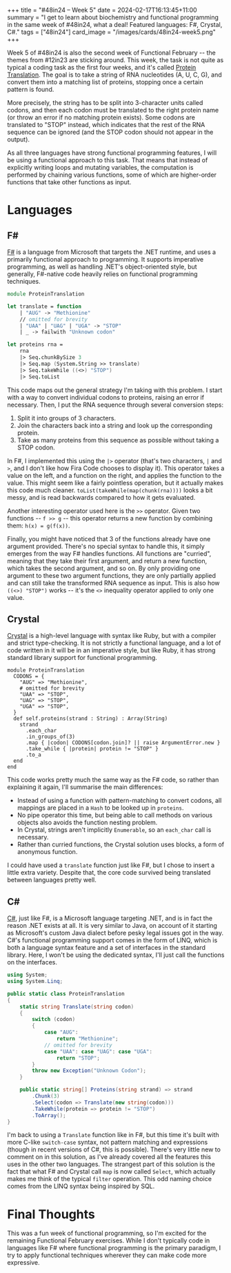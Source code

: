 +++
title = "#48in24 – Week 5"
date = 2024-02-17T16:13:45+11:00
summary = "I get to learn about biochemistry and functional programming in the same week of #48in24, what a deal! Featured languages: F#, Crystal, C#."
tags = ["48in24"]
card_image = "/images/cards/48in24-week5.png"
+++

Week 5 of #48in24 is also the second week of Functional February -- the themes from #12in23 are sticking around. This week, the task is not quite as typical a coding task as the first four weeks, and it's called [Protein Translation](https://exercism.org/exercises/protein-translation). The goal is to take a string of RNA nucleotides (A, U, C, G), and convert them into a matching list of proteins, stopping once a certain pattern is found.

More precisely, the string has to be split into 3-character units called codons, and then each codon must be translated to the right protein name (or throw an error if no matching protein exists). Some codons are translated to "STOP" instead, which indicates that the rest of the RNA sequence can be ignored (and the STOP codon should not appear in the output).

As all three languages have strong functional programming features, I will be using a functional approach to this task. That means that instead of explicitly writing loops and mutating variables, the computation is performed by chaining various functions, some of which are higher-order functions that take other functions as input.

# Languages

## F#

[F#](https://fsharp.org/) is a language from Microsoft that targets the .NET runtime, and uses a primarily functional approach to programming. It supports imperative programming, as well as handling .NET's object-oriented style, but generally, F#-native code heavily relies on functional programming techniques.

```fsharp
module ProteinTranslation

let translate = function
    | "AUG" -> "Methionine"
    // omitted for brevity
    | "UAA" | "UAG" | "UGA" -> "STOP"
    | _ -> failwith "Unknown codon"

let proteins rna =
    rna
    |> Seq.chunkBySize 3
    |> Seq.map (System.String >> translate)
    |> Seq.takeWhile ((<>) "STOP")
    |> Seq.toList
```

This code maps out the general strategy I'm taking with this problem. I start with a way to convert individual codons to proteins, raising an error if necessary. Then, I put the RNA sequence through several conversion steps:

1. Split it into groups of 3 characters.
2. Join the characters back into a string and look up the corresponding protein.
3. Take as many proteins from this sequence as possible without taking a STOP codon.

In F#, I implemented this using the `|>` operator (that's two characters, `|` and `>`, and I don't like how Fira Code chooses to display it). This operator takes a value on the left, and a function on the right, and applies the function to the value. This might seem like a fairly pointless operation, but it actually makes this code much cleaner. `toList(takeWhile(map(chunk(rna))))` looks a bit messy, and is read backwards compared to how it gets evaluated.

Another interesting operator used here is the `>>` operator. Given two functions -- `f >> g` -- this operator returns a new function by combining them: `h(x) = g(f(x))`.

Finally, you might have noticed that 3 of the functions already have one argument provided. There's no special syntax to handle this, it simply emerges from the way F# handles functions. All functions are "curried", meaning that they take their first argument, and return a new function, which takes the second argument, and so on. By only providing one argument to these two argument functions, they are only partially applied and can still take the transformed RNA sequence as input. This is also how `((<>) "STOP")` works -- it's the `<>` inequality operator applied to only one value.

## Crystal

[Crystal](https://crystal-lang.org/) is a high-level language with syntax like Ruby, but with a compiler and strict type-checking. It is not strictly a functional language, and a lot of code written in it will be in an imperative style, but like Ruby, it has strong standard library support for functional programming.

```crystal
module ProteinTranslation
  CODONS = {
    "AUG" => "Methionine",
    # omitted for brevity
    "UAA" => "STOP",
    "UAG" => "STOP",
    "UGA" => "STOP",
  }
  def self.proteins(strand : String) : Array(String)
    strand
      .each_char
      .in_groups_of(3)
      .map { |codon| CODONS[codon.join]? || raise ArgumentError.new }
      .take_while { |protein| protein != "STOP" }
      .to_a
  end
end
```

This code works pretty much the same way as the F# code, so rather than explaining it again, I'll summarise the main differences:

- Instead of using a function with pattern-matching to convert codons, all mappings are placed in a `Hash` to be looked up in `proteins`.
- No pipe operator this time, but being able to call methods on various objects also avoids the function nesting problem.
- In Crystal, strings aren't implicitly `Enumerable`, so an `each_char` call is necessary.
- Rather than curried functions, the Crystal solution uses blocks, a form of anonymous function.

I could have used a `translate` function just like F#, but I chose to insert a little extra variety. Despite that, the core code survived being translated between languages pretty well.

## C#

[C#](https://dotnet.microsoft.com/en-us/languages/csharp), just like F#, is a Microsoft language targeting .NET, and is in fact the reason .NET exists at all. It is very similar to Java, on account of it starting as Microsoft's custom Java dialect before pesky legal issues got in the way. C#'s functional programming support comes in the form of LINQ, which is both a language syntax feature and a set of interfaces in the standard library. Here, I won't be using the dedicated syntax, I'll just call the functions on the interfaces.

```csharp
using System;
using System.Linq;

public static class ProteinTranslation
{
    static string Translate(string codon)
    {
        switch (codon)
        {
            case "AUG": 
                return "Methionine";
            // omitted for brevity
            case "UAA": case "UAG": case "UGA":
                return "STOP";
        }
        throw new Exception("Unknown Codon");
    }

    public static string[] Proteins(string strand) => strand
        .Chunk(3)
        .Select(codon => Translate(new string(codon)))
        .TakeWhile(protein => protein != "STOP")
        .ToArray();
}
```

I'm back to using a `Translate` function like in F#, but this time it's built with more C-like `switch-case` syntax, not pattern matching and expressions (though in recent versions of C#, this is possible). There's very little new to comment on in this solution, as I've already covered all the features this uses in the other two languages. The strangest part of this solution is the fact that what F# and Crystal call `map` is now called `Select`, which actually makes me think of the typical `filter` operation. This odd naming choice comes from the LINQ syntax being inspired by SQL.

# Final Thoughts

This was a fun week of functional programming, so I'm excited for the remaining Functional February exercises. While I don't typically code in languages like F# where functional programming is the primary paradigm, I try to apply functional techniques wherever they can make code more expressive.
